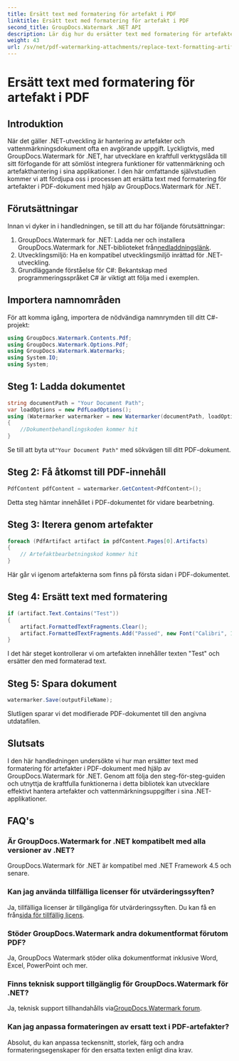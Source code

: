 ```yaml
---
title: Ersätt text med formatering för artefakt i PDF
linktitle: Ersätt text med formatering för artefakt i PDF
second_title: GroupDocs.Watermark .NET API
description: Lär dig hur du ersätter text med formatering för artefakter i PDF-dokument med GroupDocs.Watermark för .NET. Förbättra dokumenthanteringen utan ansträngning.
weight: 43
url: /sv/net/pdf-watermarking-attachments/replace-text-formatting-artifact-pdf/
---
```


# Ersätt text med formatering för artefakt i PDF

## Introduktion
När det gäller .NET-utveckling är hantering av artefakter och vattenmärkningsdokument ofta en avgörande uppgift. Lyckligtvis, med GroupDocs.Watermark för .NET, har utvecklare en kraftfull verktygslåda till sitt förfogande för att sömlöst integrera funktioner för vattenmärkning och artefakthantering i sina applikationer. I den här omfattande självstudien kommer vi att fördjupa oss i processen att ersätta text med formatering för artefakter i PDF-dokument med hjälp av GroupDocs.Watermark för .NET.
## Förutsättningar
Innan vi dyker in i handledningen, se till att du har följande förutsättningar:
1.  GroupDocs.Watermark for .NET: Ladda ner och installera GroupDocs.Watermark for .NET-biblioteket från[nedladdningslänk](https://releases.groupdocs.com/Watermark/net/).
2. Utvecklingsmiljö: Ha en kompatibel utvecklingsmiljö inrättad för .NET-utveckling.
3. Grundläggande förståelse för C#: Bekantskap med programmeringsspråket C# är viktigt att följa med i exemplen.

## Importera namnområden
För att komma igång, importera de nödvändiga namnrymden till ditt C#-projekt:
```csharp
using GroupDocs.Watermark.Contents.Pdf;
using GroupDocs.Watermark.Options.Pdf;
using GroupDocs.Watermark.Watermarks;
using System.IO;
using System;
```
## Steg 1: Ladda dokumentet
```csharp
string documentPath = "Your Document Path";
var loadOptions = new PdfLoadOptions();
using (Watermarker watermarker = new Watermarker(documentPath, loadOptions))
{
    //Dokumentbehandlingskoden kommer hit
}
```
 Se till att byta ut`"Your Document Path"` med sökvägen till ditt PDF-dokument.
## Steg 2: Få åtkomst till PDF-innehåll
```csharp
PdfContent pdfContent = watermarker.GetContent<PdfContent>();
```
Detta steg hämtar innehållet i PDF-dokumentet för vidare bearbetning.
## Steg 3: Iterera genom artefakter
```csharp
foreach (PdfArtifact artifact in pdfContent.Pages[0].Artifacts)
{
    // Artefaktbearbetningskod kommer hit
}
```
Här går vi igenom artefakterna som finns på första sidan i PDF-dokumentet.
## Steg 4: Ersätt text med formatering
```csharp
if (artifact.Text.Contains("Test"))
{
    artifact.FormattedTextFragments.Clear();
    artifact.FormattedTextFragments.Add("Passed", new Font("Calibri", 19, FontStyle.Bold), Color.Red, Color.Aqua);
}
```
I det här steget kontrollerar vi om artefakten innehåller texten "Test" och ersätter den med formaterad text.
## Steg 5: Spara dokument
```csharp
watermarker.Save(outputFileName);
```
Slutligen sparar vi det modifierade PDF-dokumentet till den angivna utdatafilen.

## Slutsats
I den här handledningen undersökte vi hur man ersätter text med formatering för artefakter i PDF-dokument med hjälp av GroupDocs.Watermark för .NET. Genom att följa den steg-för-steg-guiden och utnyttja de kraftfulla funktionerna i detta bibliotek kan utvecklare effektivt hantera artefakter och vattenmärkningsuppgifter i sina .NET-applikationer.
## FAQ's
### Är GroupDocs.Watermark for .NET kompatibelt med alla versioner av .NET?
GroupDocs.Watermark för .NET är kompatibel med .NET Framework 4.5 och senare.
### Kan jag använda tillfälliga licenser för utvärderingssyften?
 Ja, tillfälliga licenser är tillgängliga för utvärderingssyften. Du kan få en från[sida för tillfällig licens](https://purchase.groupdocs.com/temporary-license/).
### Stöder GroupDocs.Watermark andra dokumentformat förutom PDF?
Ja, GroupDocs Watermark stöder olika dokumentformat inklusive Word, Excel, PowerPoint och mer.
### Finns teknisk support tillgänglig för GroupDocs.Watermark för .NET?
 Ja, teknisk support tillhandahålls via[GroupDocs.Watermark forum](https://forum.groupdocs.com/c/watermark/19).
### Kan jag anpassa formateringen av ersatt text i PDF-artefakter?
Absolut, du kan anpassa teckensnitt, storlek, färg och andra formateringsegenskaper för den ersatta texten enligt dina krav.